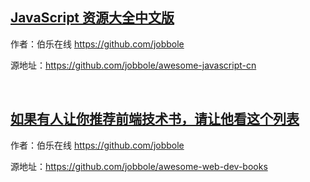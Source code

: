 

## [JavaScript 资源大全中文版](https://github.com/helloqingfeng/Awsome-Front-End-learning-resource/tree/master/31-awesome-javascript-cn)

作者：伯乐在线 https://github.com/jobbole

源地址：https://github.com/jobbole/awesome-javascript-cn


&nbsp;
 
## [如果有人让你推荐前端技术书，请让他看这个列表](https://github.com/jobbole/awesome-web-dev-books)
作者：伯乐在线 https://github.com/jobbole
 
源地址：https://github.com/jobbole/awesome-web-dev-books
